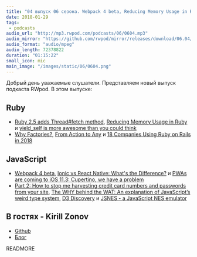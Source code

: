 ```yaml
---
title: "04 выпуск 06 сезона. Webpack 4 beta, Reducing Memory Usage in Ruby, Ionic vs React Native, D3 Discovery, JSNES и прочее"
date: 2018-01-29
tags:
 - podcasts
audio_url: "http://mp3.rwpod.com/podcasts/06/0604.mp3"
audio_mirror: "https://github.com/rwpod/mirror/releases/download/06.04/0604.mp3"
audio_format: "audio/mpeg"
audio_length: 72378822
duration: "01:15:22"
small_icon: mic
main_image: "/images/static/06/0604.png"
---
```


Добрый день уважаемые слушатели. Представляем новый выпуск подкаста RWpod. В этом выпуске:

## Ruby

 - [Ruby 2.5 adds Thread#fetch method](https://medium.com/@atul9/ruby-2-5-adds-thread-fetch-method-416dc56b5366), [Reducing Memory Usage in Ruby](https://tenderlovemaking.com/2018/01/23/reducing-memory-usage-in-ruby.html) и [yield_self is more awesome than you could think](http://zverok.github.io/blog/2018-01-24-yield_self.html)
 - [Why Factories?](https://robots.thoughtbot.com/why-factories), [From Action to Any](https://medium.com/@leshchuk/from-action-to-any-1e8d863dd4cf) и [18 Companies Using Ruby on Rails in 2018](https://blog.planetargon.com/entries/18-companies-using-ruby-on-rails-in-2018)

## JavaScript

 - [Webpack 4 beta](https://medium.com/webpack/webpack-4-beta-try-it-today-6b1d27d7d7e2), [Ionic vs React Native: What's the Difference?](https://applikeysolutions.com/blog/ionic-vs-react-native-what-s-the-difference) и [PWAs are coming to iOS 11.3: Cupertino, we have a problem](https://medium.com/@firt/pwas-are-coming-to-ios-11-3-cupertino-we-have-a-problem-2ff49fd7d6ea)
 - [Part 2: How to stop me harvesting credit card numbers and passwords from your site](https://hackernoon.com/part-2-how-to-stop-me-harvesting-credit-card-numbers-and-passwords-from-your-site-844f739659b9), [The WHY behind the WAT: An explanation of JavaScript’s weird type system](https://medium.com/dailyjs/the-why-behind-the-wat-an-explanation-of-javascripts-weird-type-system-83b92879a8db), [D3 Discovery](https://d3-discovery.net/) и [JSNES - a JavaScript NES emulator](https://github.com/bfirsh/jsnes)

 ## В гостях - Kirill Zonov

  - [Github](https://github.com/graffzon)
  - [Блог](http://zonov.me/)

READMORE
